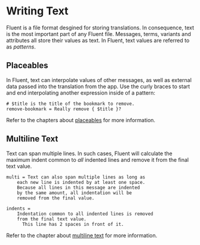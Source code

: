 # Writing Text

Fluent is a file format desgined for storing translations. In consequence,
text is the most important part of any Fluent file. Messages, terms, variants
and attributes all store their values as text. In Fluent, text values are
referred to as _patterns_.

## Placeables

In Fluent, text can interpolate values of other messages, as well as external
data passed into the translation from the app. Use the curly braces to start
and end interpolating another expression inside of a pattern:

```
# $title is the title of the bookmark to remove.
remove-bookmark = Really remove { $title }?
```

Refer to the chapters about [placeables](placeables.html) for more
information.

## Multiline Text

Text can span multiple lines. In such cases, Fluent will calculate the
maximum indent common to _all_ indented lines and remove it from the final
text value.

```
multi = Text can also span multiple lines as long as
    each new line is indented by at least one space.
    Because all lines in this message are indented
    by the same amount, all indentation will be
    removed from the final value.

indents =
    Indentation common to all indented lines is removed
    from the final text value.
      This line has 2 spaces in front of it.
```

Refer to the chapter about [multiline text](multiline.html) for more
information.
